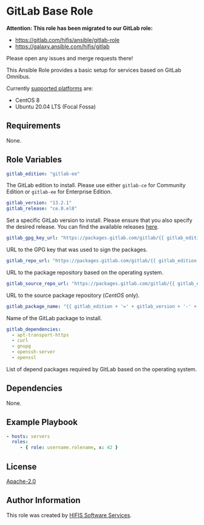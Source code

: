 <!--
SPDX-FileCopyrightText: 2020 Helmholtz Centre for Environmental Research (UFZ)
SPDX-FileCopyrightText: 2020 Helmholtz-Zentrum Dresden-Rossendorf (HZDR)

SPDX-License-Identifier: Apache-2.0
-->

# GitLab Base Role

**Attention: This role has been migrated to our GitLab role:**
- https://gitlab.com/hifis/ansible/gitlab-role
- https://galaxy.ansible.com/hifis/gitlab

Please open any issues and merge requests there!

This Ansible Role provides a basic setup for services based on GitLab Omnibus.

Currently [supported platforms](meta/main.yml) are:
- CentOS 8
- Ubuntu 20.04 LTS (Focal Fossa)

## Requirements

None.

## Role Variables

```yaml
gitlab_edition: "gitlab-ee"
```
The GitLab edition to install. Please use either `gitlab-ce` for Community
Edition or `gitlab-ee` for Enterprise Edition.

```yaml
gitlab_version: "13.2.1"
gitlab_release: "ce.0.el8"
```
Set a specific GitLab version to install. Please ensure that you also specify
the desired release. You can find the available releases
[here](https://packages.gitlab.com/gitlab).

```yaml
gitlab_gpg_key_url: "https://packages.gitlab.com/gitlab/{{ gitlab_edition }}/gpgkey"
```
URL to the GPG key that was used to sign the packages.

```yaml
gitlab_repo_url: "https://packages.gitlab.com/gitlab/{{ gitlab_edition }}/ubuntu/"
```
URL to the package repository based on the operating system.

```yaml
gitlab_source_repo_url: "https://packages.gitlab.com/gitlab/{{ gitlab_edition }}/el/{{ ansible_distribution_major_version }}/SRPMS"
```
URL to the source package repository (*CentOS* only).

```yaml
gitlab_package_name: "{{ gitlab_edition + '=' + gitlab_version + '-' + gitlab_release if gitlab_version and gitlab_release else gitlab_edition }}"
```
Name of the GitLab package to install.

```yaml
gitlab_dependencies:
  - apt-transport-https
  - curl
  - gnupg
  - openssh-server
  - openssl
```
List of depend packages required by GitLab based on the operating system.

## Dependencies

None.

## Example Playbook
```yaml
- hosts: servers
  roles:
     - { role: username.rolename, x: 42 }
```
## License

[Apache-2.0](LICENSES/Apache-2.0.txt)

## Author Information

This role was created by [HIFIS Software Services](https://software.hifis.net/).
